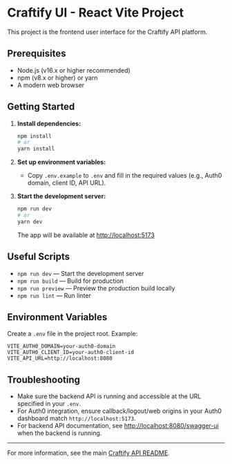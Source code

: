 # Craftify UI - React Vite Project

This project is the frontend user interface for the Craftify API platform.

## Prerequisites

- Node.js (v16.x or higher recommended)
- npm (v8.x or higher) or yarn
- A modern web browser

## Getting Started

1. **Install dependencies:**
   ```bash
   npm install
   # or
   yarn install
   ```

2. **Set up environment variables:**
    - Copy `.env.example` to `.env` and fill in the required values (e.g., Auth0 domain, client ID, API URL).

3. **Start the development server:**
   ```bash
   npm run dev
   # or
   yarn dev
   ```
   The app will be available at [http://localhost:5173](http://localhost:5173)

## Useful Scripts

- `npm run dev` — Start the development server
- `npm run build` — Build for production
- `npm run preview` — Preview the production build locally
- `npm run lint` — Run linter

## Environment Variables

Create a `.env` file in the project root. Example:

```env
VITE_AUTH0_DOMAIN=your-auth0-domain
VITE_AUTH0_CLIENT_ID=your-auth0-client-id
VITE_API_URL=http://localhost:8080
```

## Troubleshooting

- Make sure the backend API is running and accessible at the URL specified in your `.env`.
- For Auth0 integration, ensure callback/logout/web origins in your Auth0 dashboard match `http://localhost:5173`.
- For backend API documentation, see [http://localhost:8080/swagger-ui](http://localhost:8080/swagger-ui) when the
  backend is running.

---

For more information, see the main [Craftify API README](../README.md).